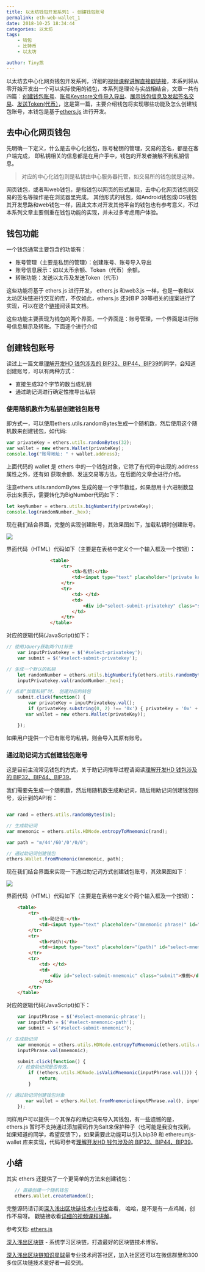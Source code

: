 ```yaml
---
title: 以太坊钱包开发系列1 - 创建钱包账号
permalink: eth-web-wallet_1
date: 2018-10-25 18:34:44
categories: 以太坊
tags:
    - 钱包
    - 比特币
    - 以太坊

author: Tiny熊
---
```



以太坊去中心化网页钱包开发系列，详细的[视频课程讲解直接戳链接](https://ke.qq.com/course/356068?tuin=bd898bbf)，本系列将从零开始开发出一个可以实际使用的钱包，本系列是理论与实战相结合，文章一共有四篇：[创建钱包账号](https://learnblockchain.cn/2018/10/25/eth-web-wallet_1/)、[账号Keystore文件导入导出](https://learnblockchain.cn/2018/10/25/eth-web-wallet_2/)、[展示钱包信息及发起签名交易](https://learnblockchain.cn/2018/10/26/eth-web-wallet_3/)、[发送Token(代币）](https://learnblockchain.cn/2018/10/26/eth-web-wallet_4/)，这是第一篇，主要介绍钱包将实现哪些功能及怎么创建钱包账号，本钱包是基于[ethers.js](https://docs.ethers.io/ethers.js/html) 进行开发。

<!-- more -->

## 去中心化网页钱包

先明确一下定义，什么是去中心化钱包，账号秘钥的管理，交易的签名，都是在客户端完成， 即私钥相关的信息都是在用户手中，钱包的开发者接触不到私钥信息。

> 对应的中心化钱包则是私钥由中心服务器托管，如交易所的钱包就是这种。

网页钱包，或者叫web钱包，是指钱包以网页的形式展现，去中心化网页钱包则交易的签名等操作是在浏览器里完成。
其他形式的钱包，如Android钱包或iOS钱包其开发思路和web钱包一样，因此文本对开发其他平台的钱包也有参考意义，不过本系列文章主要侧重在钱包功能的实现，并未过多考虑用户体验。


## 钱包功能

一个钱包通常主要包含的功能有：

* 账号管理（主要是私钥的管理）：创建账号、账号导入导出
* 账号信息展示：如以太币余额、Token（代币）余额。
* 转账功能：发送以太币及发送Token（代币）

这些功能将基于 ethers.js 进行开发，   ethers.js 和web3.js 一样，也是一套和以太坊区块链进行交互的库，不仅如此，ethers.js 还对BIP 39等相关的提案进行了实现，可以在这个[链接](https://docs.ethers.io/ethers.js/html/)阅读其文档。

这些功能主要表现为钱包的两个界面，一个界面是：账号管理，一个界面是进行账号信息展示及转账。下面逐个进行介绍

## 创建钱包账号

读过上一篇文章[理解开发HD 钱包涉及的 BIP32、BIP44、BIP39](https://learnblockchain.cn/2018/09/28/hdwallet/)的同学，会知道创建账号，可以有两种方式：

* 直接生成32个字节的数当成私钥
* 通过助记词进行确定性推导出私钥

### 使用随机数作为私钥创建钱包账号

即方式一，可以使用ethers.utils.randomBytes生成一个随机数，然后使用这个随机数来创建钱包，如代码:

```js
var privateKey = ethers.utils.randomBytes(32);
var wallet = new ethers.Wallet(privateKey);
console.log("账号地址: " + wallet.address);

```

上面代码的 wallet 是 ethers 中的一个钱包对象，它除了有代码中出现的.address 属性之外，还有如 获取余额、发送交易等方法，在后面的文章会进行介绍。


注意ethers.utils.randomBytes 生成的是一个字节数组，如果想用十六进制数显示出来表示，需要转化为BigNumber代码如下：

```js
let keyNumber = ethers.utils.bigNumberify(privateKey);
console.log(randomNumber._hex);
```

现在我们结合界面，完整的实现创建账号，其效果图如下，加载私钥时创建账号。

![](https://learnblockchain.cn/media/15401942330046.jpg)

界面代码（HTML）代码如下（主要是在表格中定义个一个输入框及一个按钮）：

```html
                <table>
                    <tr>
                        <th>私钥:</th>
                        <td><input type="text" placeholder="(private key)" id="select-privatekey" /></td>
                    </tr>
                    <tr>
                        <td> </td>
                        <td>
                            <div id="select-submit-privatekey" class="submit">加载私钥</div>
                        </td>
                    </tr>
                </table>
```

对应的逻辑代码(JavaScript)如下：

```js
// 使用JQuery获取两个UI标签
    var inputPrivatekey = $('#select-privatekey');
    var submit = $('#select-submit-privatekey');

// 生成一个默认的私钥
    let randomNumber = ethers.utils.bigNumberify(ethers.utils.randomBytes(32));
    inputPrivatekey.val(randomNumber._hex);

// 点击“加载私钥”时， 创建对应的钱包
    submit.click(function() {
        var privateKey = inputPrivatekey.val();
        if (privateKey.substring(0, 2) !== '0x') { privateKey = '0x' + privateKey; }
       var wallet = new ethers.Wallet(privateKey));

    });

```

如果用户提供一个已有账号的私钥，则会导入其原有账号。


### 通过助记词方式创建钱包账号

这是目前主流常见钱包的方式，关于助记词推导过程请阅读[理解开发HD 钱包涉及的 BIP32、BIP44、BIP39](https://learnblockchain.cn/2018/09/28/hdwallet/)。

我们需要先生成一个随机数，然后用随机数生成助记词，随后用助记词创建钱包账号，设计到的API有：

```js

var rand = ethers.utils.randomBytes(16);

// 生成助记词
var mnemonic = ethers.utils.HDNode.entropyToMnemonic(rand);

var path = "m/44'/60'/0'/0/0";

// 通过助记词创建钱包
ethers.Wallet.fromMnemonic(mnemonic, path);
```

现在我们结合界面来实现一下通过助记词方式创建钱包账号，其效果图如下：

![](https://learnblockchain.cn/media/15401977091699.jpg)

界面代码（HTML）代码如下（主要是在表格中定义个两个输入框及一个按钮）：

```html
    <table>
        <tr>
            <th>助记词:</th>
            <td><input type="text" placeholder="(mnemonic phrase)" id="select-mnemonic-phrase" /></td>
        </tr>
        <tr>
            <th>Path:</th>
            <td><input type="text" placeholder="(path)" id="select-mnemonic-path" value="m/44'/60'/0'/0/0" /></td>
        </tr>
        <tr>
            <td> </td>
            <td>
                <div id="select-submit-mnemonic" class="submit">推倒</div>
            </td>
        </tr>
    </table>

```

对应的逻辑代码(JavaScript)如下：

```js
    var inputPhrase = $('#select-mnemonic-phrase');
    var inputPath = $('#select-mnemonic-path');
    var submit = $('#select-submit-mnemonic');

// 生成助记词
    var mnemonic = ethers.utils.HDNode.entropyToMnemonic(ethers.utils.randomBytes(16));
    inputPhrase.val(mnemonic);

    submit.click(function() {
    // 检查助记词是否有效。
        if (!ethers.utils.HDNode.isValidMnemonic(inputPhrase.val())) {
            return;
        }

// 通过助记词创建钱包对象
       var wallet = ethers.Wallet.fromMnemonic(inputPhrase.val(), inputPath.val());
    });
```

同样用户可以提供一个其保存的助记词来导入其钱包，有一些遗憾的是，ethers.js 暂时不支持通过添加密码作为Salt来保护种子（也可能是我没有找到，如果知道的同学，希望反馈下），如果需要此功能可以引入bip39 和 ethereumjs-wallet 库来实现，代码可参考[理解开发HD 钱包涉及的 BIP32、BIP44、BIP39](https://learnblockchain.cn/2018/09/28/hdwallet/)。


## 小结

其实 ethers 还提供了一个更简单的方法来创建钱包：

```js
   // 直接创建一个随机钱包
   ethers.Wallet.createRandom();
```

完整源码请订阅[深入浅出区块链技术小专栏](https://xiaozhuanlan.com/blockchaincore)查看， 哈哈，是不是有一点鸡贼，创作不易呀。
戳链接收看[详细的视频课程讲解](https://ke.qq.com/course/356068?tuin=bd898bbf)。

参考文档:
[ethers.js](https://docs.ethers.io/ethers.js/html)


[深入浅出区块链](https://learnblockchain.cn/) - 系统学习区块链，打造最好的区块链技术博客。

[深入浅出区块链知识星球](https://t.xiaomiquan.com/RfAu7uj)最专业技术问答社区，加入社区还可以在微信群里和300多位区块链技术爱好者一起交流。

